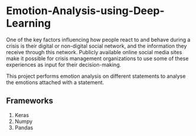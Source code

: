 # Emotion-Analysis-using-Deep-Learning

One of the key factors influencing how people react to and behave during a crisis is their digital or non-digital social network, and the information they receive through this network. Publicly available online social media sites make it possible for crisis management organizations to use some of these experiences as input for their decision-making.

This project performs emotion analysis on different statements to analyse the emotions attached with a statement.

## Frameworks
1. Keras
2. Numpy
3. Pandas
